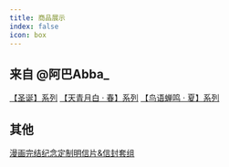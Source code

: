 ```yaml
---
title: 商品展示
index: false
icon: box
---
```


## 来自 @阿巴Abba_

[【圣诞】系列](/zh/show/abba-1.md)
[【天青月白 · 春】系列](/zh/show/abba-2.md)
[【鸟语蝉鸣 · 夏】系列](/zh/show/abba-3.md)

## 其他
[漫画完结纪念定制明信片&信封套组](/zh/show/Manga-End-commemoration-Cards.md)